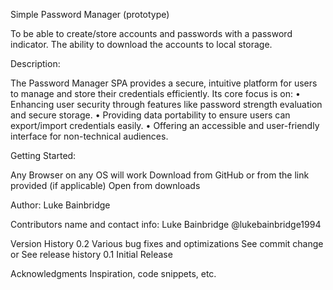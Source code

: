 Simple Password Manager (prototype)

To be able to create/store accounts and passwords with a password indicator. The ability to download the accounts to local storage.

Description:

The Password Manager SPA provides a secure, intuitive platform for users to manage and store their credentials efficiently. Its core focus is on:
•	Enhancing user security through features like password strength evaluation and secure storage.
•	Providing data portability to ensure users can export/import credentials easily.
•	Offering an accessible and user-friendly interface for non-technical audiences.


Getting Started:

Any Browser on any OS will work
Download from GitHub or from the link provided (if applicable)
Open from downloads

Author:
Luke Bainbridge

Contributors name and contact info:
Luke Bainbridge 
@lukebainbridge1994

Version History
0.2
Various bug fixes and optimizations
See commit change or See release history
0.1
Initial Release

Acknowledgments
Inspiration, code snippets, etc.

